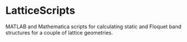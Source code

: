 # LatticeScripts
MATLAB and Mathematica scripts for calculating static and Floquet band structures for a couple of lattice geometries.
